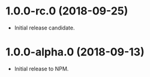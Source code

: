 # 1.0.0-rc.0 (2018-09-25)

- Initial release candidate.

# 1.0.0-alpha.0 (2018-09-13)

- Initial release to NPM.
